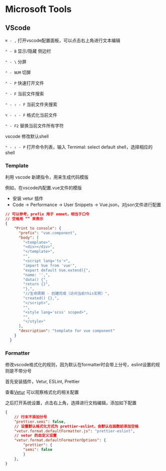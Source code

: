 # Microsoft Tools

## VScode

`⌘ - ,` 打开vscode配置面板，可以点击右上角进行文本编辑

`⌃ - B` 显示/隐藏 侧边栏

`⌃ - \` 分屏

`⌃ - NUM` 切屏

`⌃ - P` 快速打开文件

`⌃ - F` 当前文件搜索

`⌃ - ⇧ - F` 当前文件夹搜索

`⌥ - ⇧ - F` 格式化当前文件

`⌃ - F2` 替换当前文件所有字符

vscode 修改默认shell

`⌃ - ⇧ - P` 打开命令列表，输入 Ternimal: select default shell，选择相应的 shell

### Template

利用 vscode 新建指令，用来生成代码模版

例如，在vscode内配置.vue文件的模版

- 安装 vetur 插件
- Code -> Performance -> User Snippets -> Vue.json，对json文件进行配置

```json
// 可以参考，prefix 用于 emmet，相当于口令
// 空格用 “” 来表示
{
	"Print to console": {
	  "prefix": "vue.component",  
	  "body": [
		"<template>",
		"<div></div>",
		"</template>",
		"",
		"<script lang='ts'>",
		"import Vue from 'vue'",
		"export default Vue.extend({",
		"name: '',",
		"data() {",
		"return {}",
		"},",
		"//生命周期 - 创建完成（访问当前this实例）",
		"created() {},",
		"</script>",
		"",
		"<style lang='scss' scoped>",
		"",
		"</style>"
	  ],
	  "description": "template for vue component"
	}
  }
```

### Formatter

修改vscode格式化的规则，因为默认在formatter时会带上分号，eslint设置的规则是不带分号

首先安装插件，Vetur, ESLint, Prettier

查看[Vetur](https://vuejs.github.io/vetur/formatting.html#formatters) 可以观察格式化的相关配置

之后打开系统设置，点击右上角，选择进行文档编辑，添加如下配置

```json
{
	// 行末不添加分号
	"prettier.semi": false,
	// 设置默认格式化方式为 prettier-eslint，会默认在函数前添加空格
    "vetur.format.defaultFormatter.js": "prettier-eslint",
    // vetur 的自定义设置
    "vetur.format.defaultFormatterOptions": {
        "prettier": {
        "semi": false
        }
    },
}
```